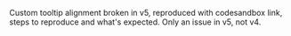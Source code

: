 Custom tooltip alignment broken in v5, reproduced with codesandbox link, steps to reproduce and what's expected. Only an issue in v5, not v4.
